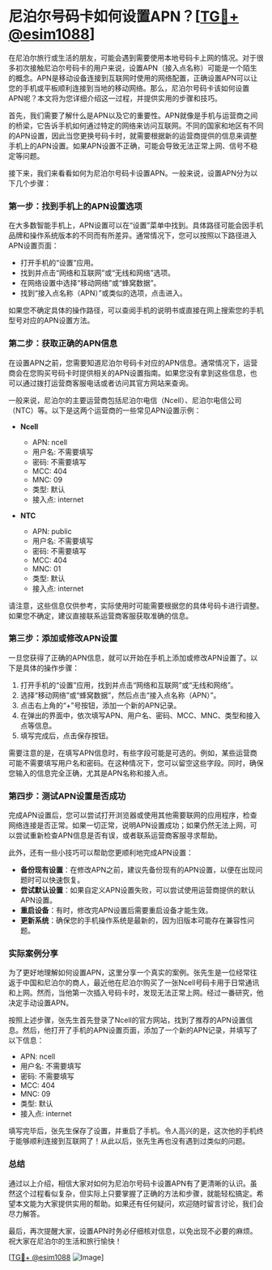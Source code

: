 # 尼泊尔号码卡如何设置APN？[[TG💪+ @esim1088](https://t.me/s/esim1088)]

在尼泊尔旅行或生活的朋友，可能会遇到需要使用本地号码卡上网的情况。对于很多初次接触尼泊尔号码卡的用户来说，设置APN（接入点名称）可能是一个陌生的概念。APN是移动设备连接到互联网时使用的网络配置，正确设置APN可以让您的手机或平板顺利连接到当地的移动网络。那么，尼泊尔号码卡该如何设置APN呢？本文将为您详细介绍这一过程，并提供实用的步骤和技巧。

首先，我们需要了解什么是APN以及它的重要性。APN就像是手机与运营商之间的桥梁，它告诉手机如何通过特定的网络来访问互联网。不同的国家和地区有不同的APN设置，因此当您更换号码卡时，就需要根据新的运营商提供的信息来调整手机上的APN设置。如果APN设置不正确，可能会导致无法正常上网、信号不稳定等问题。

接下来，我们来看看如何为尼泊尔号码卡设置APN。一般来说，设置APN分为以下几个步骤：

### 第一步：找到手机上的APN设置选项

在大多数智能手机上，APN设置可以在“设置”菜单中找到。具体路径可能会因手机品牌和操作系统版本的不同而有所差异。通常情况下，您可以按照以下路径进入APN设置页面：

- 打开手机的“设置”应用。
- 找到并点击“网络和互联网”或“无线和网络”选项。
- 在网络设置中选择“移动网络”或“蜂窝数据”。
- 找到“接入点名称（APN）”或类似的选项，点击进入。

如果您不确定具体的操作路径，可以查阅手机的说明书或直接在网上搜索您的手机型号对应的APN设置方法。

### 第二步：获取正确的APN信息

在设置APN之前，您需要知道尼泊尔号码卡对应的APN信息。通常情况下，运营商会在您购买号码卡时提供相关的APN设置指南。如果您没有拿到这些信息，也可以通过拨打运营商客服电话或者访问其官方网站来查询。

一般来说，尼泊尔的主要运营商包括尼泊尔电信（Ncell）、尼泊尔电信公司（NTC）等。以下是这两个运营商的一些常见APN设置示例：

- **Ncell**
  - APN: ncell
  - 用户名: 不需要填写
  - 密码: 不需要填写
  - MCC: 404
  - MNC: 09
  - 类型: 默认
  - 接入点: internet

- **NTC**
  - APN: public
  - 用户名: 不需要填写
  - 密码: 不需要填写
  - MCC: 404
  - MNC: 01
  - 类型: 默认
  - 接入点: internet

请注意，这些信息仅供参考，实际使用时可能需要根据您的具体号码卡进行调整。如果您不确定，建议直接联系运营商客服获取准确的信息。

### 第三步：添加或修改APN设置

一旦您获得了正确的APN信息，就可以开始在手机上添加或修改APN设置了。以下是具体的操作步骤：

1. 打开手机的“设置”应用，找到并点击“网络和互联网”或“无线和网络”。
2. 选择“移动网络”或“蜂窝数据”，然后点击“接入点名称（APN）”。
3. 点击右上角的“+”号按钮，添加一个新的APN记录。
4. 在弹出的界面中，依次填写APN、用户名、密码、MCC、MNC、类型和接入点等信息。
5. 填写完成后，点击保存按钮。

需要注意的是，在填写APN信息时，有些字段可能是可选的。例如，某些运营商可能不需要填写用户名和密码。在这种情况下，您可以留空这些字段。同时，确保您输入的信息完全正确，尤其是APN名称和接入点。

### 第四步：测试APN设置是否成功

完成APN设置后，您可以尝试打开浏览器或使用其他需要联网的应用程序，检查网络连接是否正常。如果一切正常，说明APN设置成功；如果仍然无法上网，可以尝试重新检查APN信息是否有误，或者联系运营商客服寻求帮助。

此外，还有一些小技巧可以帮助您更顺利地完成APN设置：

- **备份现有设置**：在修改APN之前，建议先备份现有的APN设置，以便在出现问题时可以快速恢复。
- **尝试默认设置**：如果自定义APN设置失败，可以尝试使用运营商提供的默认APN设置。
- **重启设备**：有时，修改完APN设置后需要重启设备才能生效。
- **更新系统**：确保您的手机操作系统是最新的，因为旧版本可能存在兼容性问题。

### 实际案例分享

为了更好地理解如何设置APN，这里分享一个真实的案例。张先生是一位经常往返于中国和尼泊尔的商人，最近他在尼泊尔购买了一张Ncell号码卡用于日常通讯和上网。然而，当他第一次插入号码卡时，发现无法正常上网。经过一番研究，他决定手动设置APN。

按照上述步骤，张先生首先登录了Ncell的官方网站，找到了推荐的APN设置信息。然后，他打开了手机的APN设置页面，添加了一个新的APN记录，并填写了以下信息：

- APN: ncell
- 用户名: 不需要填写
- 密码: 不需要填写
- MCC: 404
- MNC: 09
- 类型: 默认
- 接入点: internet

填写完毕后，张先生保存了设置，并重启了手机。令人高兴的是，这次他的手机终于能够顺利连接到互联网了！从此以后，张先生再也没有遇到过类似的问题。

### 总结

通过以上介绍，相信大家对如何为尼泊尔号码卡设置APN有了更清晰的认识。虽然这个过程看似复杂，但实际上只要掌握了正确的方法和步骤，就能轻松搞定。希望本文能为大家提供实用的帮助。如果还有任何疑问，欢迎随时留言讨论，我们会尽力解答。

最后，再次提醒大家，设置APN时务必仔细核对信息，以免出现不必要的麻烦。祝大家在尼泊尔的生活和旅行愉快！

[[TG💪+ @esim1088](https://t.me/s/esim1088) ![Image](https://i.postimg.cc/4NQfJmqS/Snipaste-2025-05-13-00-14-12.png)]